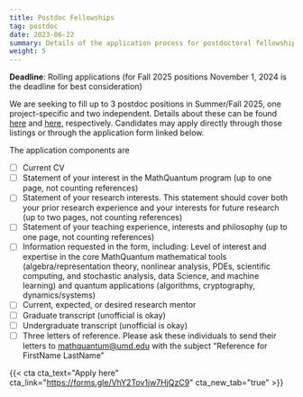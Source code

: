 ```yaml
---
title: Postdoc Fellowships
tag: postdoc
date: 2023-06-22
summary: Details of the application process for postdoctoral fellowships.
weight: 5
---
```


__Deadline__: Rolling applications (for Fall 2025 positions November 1, 2024 is the deadline for best consideration)

We are seeking to fill up to 3 postdoc positions in Summer/Fall 2025, one project-specific and two independent.
Details about these can be found [here](https://www.mathjobs.org/jobs/list/25094) and [here](https://www.mathjobs.org/jobs/list/25095), respectively. Candidates may apply directly through those listings or through the application form linked below.

The application components are
- [ ] Current CV
- [ ] Statement of your interest in the MathQuantum program (up to one page, not counting references)
- [ ] Statement of your research interests. This statement should cover both your prior research experience and your interests for future research (up to two pages, not counting references)
- [ ] Statement of your teaching experience, interests and philosophy (up to one page, not counting references)
- [ ] Information requested in the form, including: Level of interest and expertise in the core MathQuantum mathematical tools (algebra/representation theory, nonlinear analysis, PDEs, scientific computing, and stochastic analysis, data Science, and machine learning) and quantum applications (algorithms, cryptography, dynamics/systems)
- [ ] Current, expected, or desired research mentor
- [ ] Graduate transcript (unofficial is okay)
- [ ] Undergraduate transcript (unofficial is okay)
- [ ] Three letters of reference. Please ask these individuals to send their letters to mathquantum@umd.edu with the subject “Reference for FirstName LastName”

{{< cta cta_text="Apply here" cta_link="https://forms.gle/VhY2Tov1jw7HjQzC9" cta_new_tab="true" >}}
